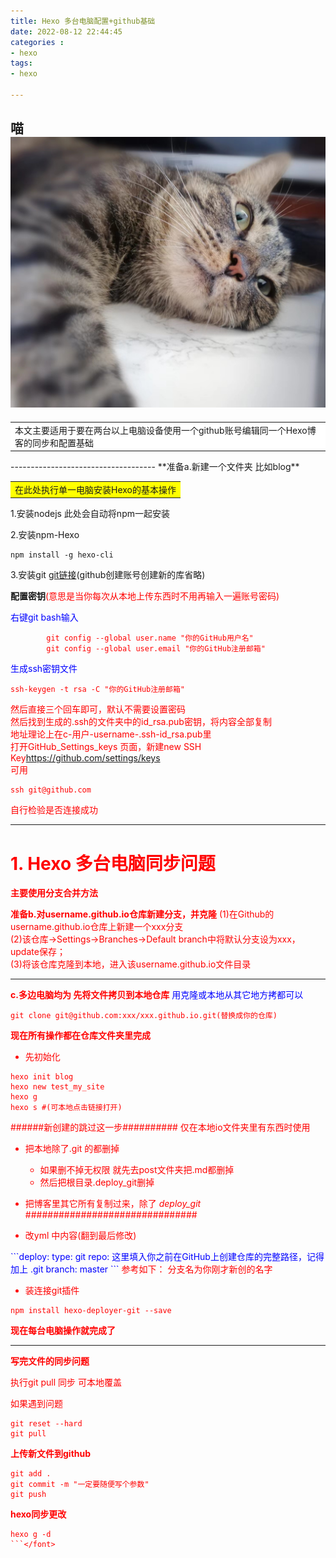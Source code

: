 ```yaml
---
title: Hexo 多台电脑配置+github基础
date: 2022-08-12 22:44:45
categories : 
- hexo
tags: 
- hexo

---
```

喵
![miao](./hexo%2Bgit%E5%9F%BA%E7%A1%80%E6%80%BB%E7%BB%93/%E5%BE%AE%E4%BF%A1%E5%9B%BE%E7%89%87_20220813230711.jpg)
----------------------------------------------
<table><tr><td bgcolor=white>
本文主要适用于要在两台以上电脑设备使用一个github账号编辑同一个Hexo博客的同步和配置基础
</td></tr></table>
------------------------------------
**准备a.新建一个文件夹 比如blog**

<table><tr><td bgcolor=yellow>在此处执行单一电脑安装Hexo的基本操作</td></tr></table>
1.安装nodejs
<https://nodejs.org/en/download/>
此处会自动将npm一起安装

2.安装npm-Hexo 

``` 
npm install -g hexo-cli 
```

3.安装git [git链接](https://git-scm.com/download/win)(github创建账号创建新的库省略)

**配置密钥**<font color = red>(意思是当你每次从本地上传东西时不用再输入一遍账号密码)

<font color = blue>右键git bash输入 </font> 

```
        git config --global user.name "你的GitHub用户名" 
        git config --global user.email "你的GitHub注册邮箱"
```

<font color = blue>生成ssh密钥文件</font> 
```
ssh-keygen -t rsa -C "你的GitHub注册邮箱"
```

然后直接三个回车即可，默认不需要设置密码  
然后找到生成的.ssh的文件夹中的id_rsa.pub密钥，将内容全部复制  
<font color = red>地址理论上在c-用户-username-.ssh-id_rsa.pub里</font>  
打开GitHub_Settings_keys 页面，新建new SSH Key<https://github.com/settings/keys>  
可用
 ```
ssh git@github.com 
```
自行检验是否连接成功  

--------------------------------------
# 1. Hexo 多台电脑同步问题
 
**主要使用分支合并方法**

**准备b.对username.github.io仓库新建分支，并克隆**
(1)在Github的username.github.io仓库上新建一个xxx分支  
(2)该仓库->Settings->Branches->Default branch中将默认分支设为xxx，update保存；  
(3)将该仓库克隆到本地，进入该username.github.io文件目录  

--------------------------------------------
**c.多边电脑均为 先将文件拷贝到本地仓库**
<font color = blue>用克隆或本地从其它地方拷都可以 </font> 
```
git clone git@github.com:xxx/xxx.github.io.git(替换成你的仓库)
```
**<font color = red>现在所有操作都在仓库文件夹里完成</font>**
- 先初始化
```
hexo init blog
hexo new test_my_site
hexo g 
hexo s #(可本地点击链接打开)
```

######新创建的跳过这一步##########
仅在本地io文件夹里有东西时使用
- 把本地除了.git 的都删掉  
    - 如果删不掉无权限 就先去post文件夹把.md都删掉  
    - 然后把根目录.deploy_git删掉
- 把博客里其它所有复制过来，除了 *deploy_git*
###############################

- <font color = red>改yml 中内容(翻到最后修改)</font>
<font color = blue>
```deploy:
type: git
repo: 这里填入你之前在GitHub上创建仓库的完整路径，记得加上 .git
branch: master
```</font>
参考如下：
分支名为你刚才新创的名字

- 装连接git插件
```
npm install hexo-deployer-git --save
```

 **<font color = red>现在每台电脑操作就完成了</font>**

------------------------------------------------
<font color = red>

**写完文件的同步问题**

执行git pull 同步 可本地覆盖

如果遇到问题
```
git reset --hard
git pull
```

**上传新文件到github**
```
git add .
git commit -m "一定要随便写个参数"
git push
```

**hexo同步更改**
```
hexo g -d
```</font>







